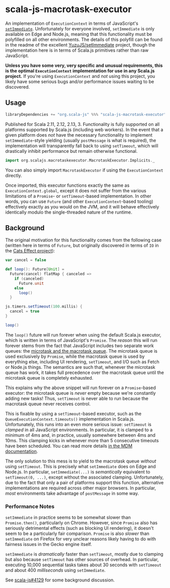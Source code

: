 # scala-js-macrotask-executor

An implementation of `ExecutionContext` in terms of JavaScript's [`setImmediate`](https://developer.mozilla.org/en-US/docs/Web/API/Window/setImmediate). Unfortunately for everyone involved, `setImmediate` is only available on Edge and Node.js, meaning that this functionality must be polyfilled on all other environments. The details of this polyfill can be found in the readme of the excellent [YuzuJS/setImmediate](https://github.com/YuzuJS/setImmediate) project, though the implementation here is in terms of Scala.js primitives rather than raw JavaScript.

**Unless you have some very, very specific and unusual requirements, this is the optimal `ExecutionContext` implementation for use in any Scala.js project.** If you're using `ExecutionContext` and *not* using this project, you likely have some serious bugs and/or performance issues waiting to be discovered.

## Usage

```sbt
libraryDependencies += "org.scala-js" %%% "scala-js-macrotask-executor" % "1.0.0"
```

Published for Scala 2.11, 2.12, 2.13, 3. Functionality is fully supported on all platforms supported by Scala.js (including web workers). In the event that a given platform does *not* have the necessary functionality to implement `setImmediate`-style yielding (usually `postMessage` is what is required), the implementation will transparently fall back to using `setTimeout`, which will drastically inhibit performance but remain otherwise functional.

```scala
import org.scalajs.macrotaskexecutor.MacrotaskExecutor.Implicits._
```

You can also simply import `MacrotaskExecutor` if using the `ExecutionContext` directly.

Once imported, this executor functions exactly the same as `ExecutionContext.global`, except it does not suffer from the various limitations of a `Promise`- or `setTimeout`-based implementation. In other words, you can use `Future` (and other `ExecutionContext`-based tooling) effectively exactly as you would on the JVM, and it will behave effectively identically modulo the single-threaded nature of the runtime.

## Background

The original motivation for this functionality comes from the following case (written here in terms of `Future`, but originally discovered in terms of `IO` in the [Cats Effect project](https://github.com/typelevel/cats-effect)):

```scala
var cancel = false

def loop(): Future[Unit] =
  Future(cancel) flatMap { canceled =>
    if (canceled)
      Future.unit
    else
      loop()
  }

js.timers.setTimeout(100.millis) {
  cancel = true
}

loop()
```

The `loop()` future will run forever when using the default Scala.js executor, which is written in terms of JavaScript's `Promise`. The *reason* this will run forever stems from the fact that JavaScript includes two separate work queues: the [microtask and the macrotask queue](https://javascript.info/event-loop). The microtask queue is used exclusively by `Promise`, while the macrotask queue is used by everything else, including UI rendering, `setTimeout`, and I/O such as Fetch or Node.js things. The semantics are such that, whenever the microtask queue has work, it takes full precedence over the macrotask queue until the microtask queue is completely exhausted.

This explains why the above snippet will run forever on a `Promise`-based executor: the microtask queue is *never* empty because we're constantly adding new tasks! Thus, `setTimeout` is never able to run because the macrotask queue never receives control.

This is fixable by using a `setTimeout`-based executor, such as the `QueueExecutionContext.timeouts()` implementation in Scala.js. Unfortunately, this runs into an even more serious issue: `setTimeout` is *clamped* in all JavaScript environments. In particular, it is clamped to a minimum of 4ms and, in practice, usually somewhere between 4ms and 10ms. This clamping kicks in whenever more than 5 consecutive timeouts have been scheduled. You can read more details [in the MDM documentation](https://developer.mozilla.org/en-US/docs/Web/API/WindowTimers.setTimeout#Minimum.2F_maximum_delay_and_timeout_nesting).

The only solution to this mess is to yield to the macrotask queue *without* using `setTimeout`. This is precisely what `setImmediate` does on Edge and Node.js. In particular, `setImmediate(...)` is *semantically* equivalent to `setTimeout(0, ...)`, except without the associated clamping. Unfortunately, due to the fact that only a pair of platforms support this function, alternative implementations are required across other major browsers. In particular, *most* environments take advantage of `postMessage` in some way.

### Performance Notes

`setImmediate` in practice seems to be somewhat slower than `Promise.then()`, particularly on Chrome. However, since `Promise` also has seriously detrimental effects (such as blocking UI rendering), it doesn't seem to be a particularly fair comparison. `Promise` is also *slower* than `setImmediate` on Firefox for very unclear reasons likely having to do with fairness issues in the Gecko engine itself.

`setImmediate` is *dramatically* faster than `setTimeout`, mostly due to clamping but also because `setTimeout` has other sources of overhead. In particular, executing 10,000 sequential tasks takes about 30 seconds with `setTimeout` and about 400 *milliseconds* using `setImmediate`.

See [scala-js#4129](https://github.com/scala-js/scala-js/issues/4129) for some background discussion.
